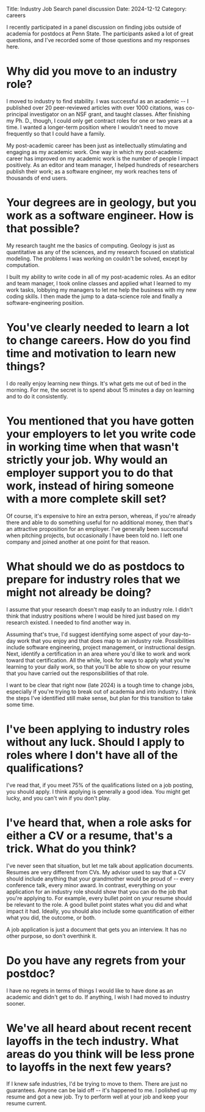Title: Industry Job Search panel discussion 
Date: 2024-12-12
Category: careers 

I recently participated in a panel discussion on finding jobs outside of academia for postdocs at Penn State.  The participants asked a lot of great questions, and I've recorded some of those questions and my responses here.  

# Why did you move to an industry role?

I moved to industry to find stability.  I was successful as an academic -- I published over 20 peer-reviewed articles with over 1000 citations, was co-principal investigator on an NSF grant, and taught classes.  After finishing my Ph. D., though, I could only get contract roles for one or two years at a time.  I wanted a longer-term position where I wouldn't need to move frequently so that I could have a family. 

My post-academic career has been just as intellectually stimulating and engaging as my academic work.  One way in which my post-academic career has improved on my academic work is the number of people I impact positively.  As an editor and team manager, I helped hundreds of researchers publish their work; as a software engineer, my work reaches tens of thousands of end users. 

# Your degrees are in geology, but you work as a software engineer.  How is that possible?

My research taught me the basics of computing.  Geology is just as quantitative as any of the sciences, and my research focused on statistical modeling.  The problems I was working on couldn't be solved, except by computation.  

I built my ability to write code in all of my post-academic roles.  As an editor and team manager, I took online classes and applied what I learned to my work tasks, lobbying my managers to let me help the business with my new coding skills.  I then made the jump to a data-science role and finally a software-engineering position.

# You've clearly needed to learn a lot to change careers.  How do you find time and motivation to learn new things?

I do really enjoy learning new things.  It's what gets me out of bed in the morning.  For me, the secret is to spend about 15 minutes a day on learning and to do it consistently.

# You mentioned that you have gotten your employers to let you write code in working time when that wasn't strictly your job.  Why would an employer support you to do that work, instead of hiring someone with a more complete skill set?

Of course, it's expensive to hire an extra person, whereas, if you're already there and able to do something useful for no additional money, then that's an attractive proposition for an employer.  I've generally been successful when pitching projects, but occasionally I have been told no.  I left one company and joined another at one point for that reason. 

# What should we do as postdocs to prepare for industry roles that we might not already be doing?

I assume that your research doesn't map easily to an industry role.  I didn't think that industry positions where I would be hired just based on my research existed.  I needed to find another way in.

Assuming that's true, I'd suggest identifying some aspect of your day-to-day work that you enjoy and that does map to an industry role.  Possibilities include software engineering, project management, or instructional design.  Next, identify a certification in an area where you'd like to work and work toward that certification.  All the while, look for ways to apply what you're learning to your daily work, so that you'll be able to show on your resume that you have carried out the responsibilities of that role. 

I want to be clear that right now (late 2024) is a tough time to change jobs, especially if you're trying to break out of academia and into industry.  I think the steps I've identified still make sense, but plan for this transition to take some time. 

# I've been applying to industry roles without any luck.  Should I apply to roles where I don't have all of the qualifications?

I've read that, if you meet 75% of the qualifications listed on a job posting, you should apply.  I think applying is generally a good idea.  You might get lucky, and you can't win if you don't play.

# I've heard that, when a role asks for either a CV or a resume, that's a trick.  What do you think?

I've never seen that situation, but let me talk about application documents.  Resumes are very different from CVs.  My advisor used to say that a CV should include anything that your grandmother would be proud of -- every conference talk, every minor award.  In contrast, everything on your application for an industry role should show that you can do the job that you're applying to.  For example, every bullet point on your resume should be relevant to the role.  A good bullet point states what you did and what impact it had.  Ideally, you should also include some quantification of either what you did, the outcome, or both.

A job application is just a document that gets you an interview.  It has no other purpose, so don't overthink it.

# Do you have any regrets from your postdoc?

I have no regrets in terms of things I would like to have done as an academic and didn't get to do.  If anything, I wish I had moved to industry sooner.  

# We've all heard about recent recent layoffs in the tech industry.  What areas do you think will be less prone to layoffs in the next few years? 

If I knew safe industries, I'd be trying to move to them.  There are just no guarantees.  Anyone can be laid off -- it's happened to me.  I polished up my resume and got a new job.  Try to perform well at your job and keep your resume current. 
